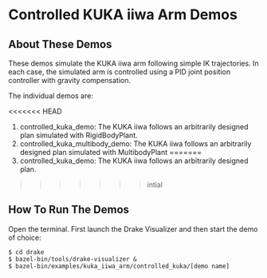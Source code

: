 # Controlled KUKA iiwa Arm Demos

## About These Demos

These demos simulate the KUKA iiwa arm following simple IK trajectories. In
each case, the simulated arm is controlled using a PID joint position
controller with gravity compensation.

The individual demos are:

<<<<<<< HEAD
1. controlled_kuka_demo: The KUKA iiwa follows an arbitrarily designed
   plan simulated with RigidBodyPlant.
2. controlled_kuka_multibody_demo: The KUKA iiwa follows an
   arbitrarily designed plan simulated with MultibodyPlant
=======
1. controlled_kuka_demo: The KUKA iiwa follows an arbitrarily designed plan.
>>>>>>> intial

## How To Run The Demos

Open the terminal. First launch the Drake Visualizer and then start the demo
of choice:

    $ cd drake
    $ bazel-bin/tools/drake-visualizer &
    $ bazel-bin/examples/kuka_iiwa_arm/controlled_kuka/[demo name]
